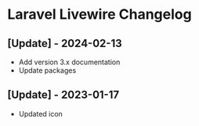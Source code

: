 # Laravel Livewire Changelog


## [Update] - 2024-02-13

- Add version 3.x documentation 
- Update packages

 ## [Update] - 2023-01-17

 - Updated icon
